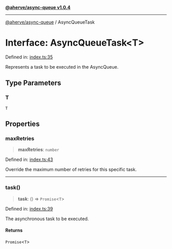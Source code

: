 [**@aherve/async-queue v1.0.4**](../README.md)

***

[@aherve/async-queue](../globals.md) / AsyncQueueTask

# Interface: AsyncQueueTask\<T\>

Defined in: [index.ts:35](https://github.com/aherve/async-queue/blob/f466e288cfdacb6a493af3934e0564e9a8521fae/src/index.ts#L35)

Represents a task to be executed in the AsyncQueue.

## Type Parameters

### T

`T`

## Properties

### maxRetries

> **maxRetries**: `number`

Defined in: [index.ts:43](https://github.com/aherve/async-queue/blob/f466e288cfdacb6a493af3934e0564e9a8521fae/src/index.ts#L43)

Override the maximum number of retries for this specific task.

***

### task()

> **task**: () => `Promise`\<`T`\>

Defined in: [index.ts:39](https://github.com/aherve/async-queue/blob/f466e288cfdacb6a493af3934e0564e9a8521fae/src/index.ts#L39)

The asynchronous task to be executed.

#### Returns

`Promise`\<`T`\>
